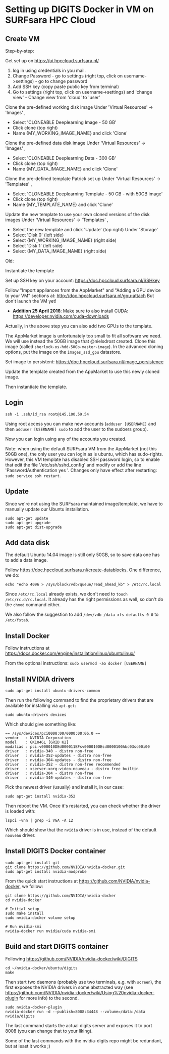 # Setting up DIGITS Docker in VM on SURFsara HPC Cloud

## Create VM

Step-by-step:

Get set up on https://ui.hpccloud.surfsara.nl/
  1. log in using credentials in you mail.
  2. Change Password
    - go to settings (right top, click on username->settings)
    - go to change password
  3. Add SSH key (copy paste public key from terminal)
  4. Go to settings (right top, click on username->settings) and 'change view'
    - Change view from 'cloud' to 'user'

Clone the pre-defined working disk image
  Under 'Virtual Resources' -> 'Images' , 
  - Select 'CLONEABLE Deeplearning Image - 50 GB'
  - Click clone (top right)
  - Name {MY_WORKING_IMAGE_NAME} and click 'Clone'

Clone the pre-defined data disk image
  Under 'Virtual Resources' -> 'Images' , 
  - Select 'CLONEABLE Deeplearning Data - 300 GB'
  - Click clone (top right)
  - Name {MY_DATA_IMAGE_NAME} and click 'Clone'

Clone the pre-defined template Patrick set up
  Under 'Virtual Resources' -> 'Templates' , 
  - Select 'CLONEABLE Deeplearning Template - 50 GB - with 50GB image'
  - Click clone (top right)
  - Name {MY_TEMPLATE_NAME} and click 'Clone'
  
Update the new template to use your own cloned versions of the disk images
  Under 'Virtual Resources' -> 'Templates' , 
  - Select the new template and click 'Update' (top right)
  Under 'Storage' 
  - Select 'Disk 0' (left side)
  - Select {MY_WORKING_IMAGE_NAME} (right side)
  - Select 'Disk 1' (left side)
  - Select {MY_DATA_IMAGE_NAME} (right side)

Old: 

Instantiate the template

Set up SSH key on your account:
https://doc.hpccloud.surfsara.nl/SSHkey

Follow "Import appliances from the AppMarket" and "Adding a GPU device to your VM" sections at:
http://doc.hpccloud.surfsara.nl/gpu-attach
But don't launch the VM yet!

- **Addition 25 April 2016**: Make sure to also install CUDA: https://developer.nvidia.com/cuda-downloads

Actually, in the above step you can also add two GPUs to the template.

The AppMarket image is unfortunately too small to fit all software we need. We will use instead the 50GB image that @nielsdrost created. Clone this image (called `sherlock-os-hdd-50Gb-master-image`). In the advanced cloning options, put the image on the `images_ssd_gpu` datastore.

Set image to persistent:
https://doc.hpccloud.surfsara.nl/image_persistence

Update the template created from the AppMarket to use this newly cloned image.

Then instantiate the template.

## Login

    ssh -i .ssh/id_rsa root@145.100.59.54

Using root access you can make new accounts (`adduser [USERNAME]` and then `adduser [USERNAME] sudo` to add the user to the sudoers group).

Now you can login using any of the accounts you created.

Note: when using the default SURFsara VM from the AppMarket (not this 50GB one), the only user you can login as is ubuntu, which has sudo-rights. However, this VM template has disabled SSH password login, so to enable that edit the file '/etc/ssh/sshd_config' and modify or add the line 'PasswordAuthentication yes
'.  Changes only have effect after restarting: `sudo service ssh restart`.

## Update

Since we're not using the SURFsara maintained image/template, we have to manually update our Ubuntu installation.

    sudo apt-get update
    sudo apt-get upgrade
    sudo apt-get dist-upgrade

## Add data disk

The default Ubuntu 14.04 image is still only 50GB, so to save data one has to add a data image.

Follow https://doc.hpccloud.surfsara.nl/create-datablocks. One difference, we do:

    echo "echo 4096 > /sys/block/vdb/queue/read_ahead_kb" > /etc/rc.local

Since `/etc/rc.local` already exists, we don't need to `touch /etc/rc.d/rc.local`. It already has the right permissions as well, so don't do the `chmod` command either.

We also follow the suggestion to add `/dev/vdb /data xfs defaults 0 0` to `/etc/fstab`.

## Install Docker

Follow instructions at https://docs.docker.com/engine/installation/linux/ubuntulinux/

From the optional instructions: `sudo usermod -aG docker [USERNAME]`

## Install NVIDIA drivers

    sudo apt-get install ubuntu-drivers-common

Then run the following command to find the proprietary drivers that are available for installing via `apt-get`:

    sudo ubuntu-drivers devices

Which should give something like:

    == /sys/devices/pci0000:00/0000:00:06.0 ==
    vendor   : NVIDIA Corporation
    model    : GK104GL [GRID K2]
    modalias : pci:v000010DEd000011BFsv000010DEsd0000100Abc03sc00i00
    driver   : nvidia-340 - distro non-free
    driver   : nvidia-352-updates - distro non-free
    driver   : nvidia-304-updates - distro non-free
    driver   : nvidia-352 - distro non-free recommended
    driver   : xserver-xorg-video-nouveau - distro free builtin
    driver   : nvidia-304 - distro non-free
    driver   : nvidia-340-updates - distro non-free

Pick the newest driver (usually) and install it, in our case:

    sudo apt-get install nvidia-352

Then reboot the VM. Once it's restarted, you can check whether the driver is loaded with:

    lspci -vnn | grep -i VGA -A 12

Which should show that the `nvidia` driver is in use, instead of the default `nouveau` driver.

## Install DIGITS Docker container

    sudo apt-get install git
    git clone https://github.com/NVIDIA/nvidia-docker.git
    sudo apt-get install nvidia-modprobe

From the quick start instructions at https://github.com/NVIDIA/nvidia-docker, we follow:

    git clone https://github.com/NVIDIA/nvidia-docker
    cd nvidia-docker

    # Initial setup
    sudo make install
    sudo nvidia-docker volume setup
    
    # Run nvidia-smi
    nvidia-docker run nvidia/cuda nvidia-smi

## Build and start DIGITS container

Following https://github.com/NVIDIA/nvidia-docker/wiki/DIGITS

    cd ~/nvidia-docker/ubuntu/digits
    make

Then start two daemons (probably use two terminals, e.g. with `screen`), the first exposes the NVIDIA drivers in some abstracted way (see https://github.com/NVIDIA/nvidia-docker/wiki/Using%20nvidia-docker-plugin for more info) to the second.

    sudo nvidia-docker-plugin
    nvidia-docker run -d --publish=8008:34448 --volume=/data:/data nvidia/digits

The last command starts the actual digits server and exposes it to port 8008 (you can change that to your liking).

Some of the last commands with the nvidia-digits repo might be redundant, but at least it works ;)
